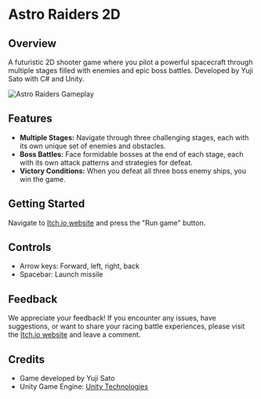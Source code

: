 # Astro Raiders 2D

## Overview
A futuristic 2D shooter game where you pilot a powerful spacecraft through multiple stages filled with enemies and epic boss battles. Developed by Yuji Sato with C# and Unity.

![Astro Raiders Gameplay](https://my-aws-assets.s3.us-west-2.amazonaws.com/gamesplay_spacecraft.png)

## Features
- **Multiple Stages:** Navigate through three challenging stages, each with its own unique set of enemies and obstacles.
- **Boss Battles:** Face formidable bosses at the end of each stage, each with its own attack patterns and strategies for defeat.
- **Victory Conditions:** When you defeat all three boss enemy ships, you win the game.

## Getting Started
Navigate to [Itch.io website](https://yujisatojr.itch.io/astroraiders) and press the "Run game" button.

## Controls
  - Arrow keys: Forward, left, right, back
  - Spacebar: Launch missile

## Feedback
We appreciate your feedback! If you encounter any issues, have suggestions, or want to share your racing battle experiences, please visit the [Itch.io website](https://yujisatojr.itch.io/astroraiders) and leave a comment.

## Credits
- Game developed by Yuji Sato
- Unity Game Engine: [Unity Technologies](https://unity.com/)
